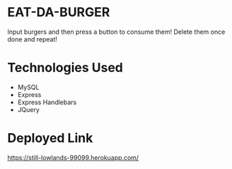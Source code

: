 # EAT-DA-BURGER

Input burgers and then press a button to consume them! Delete them once done and repeat!

# Technologies Used
* MySQL
* Express
* Express Handlebars
* JQuery

# Deployed Link
https://still-lowlands-99099.herokuapp.com/ 